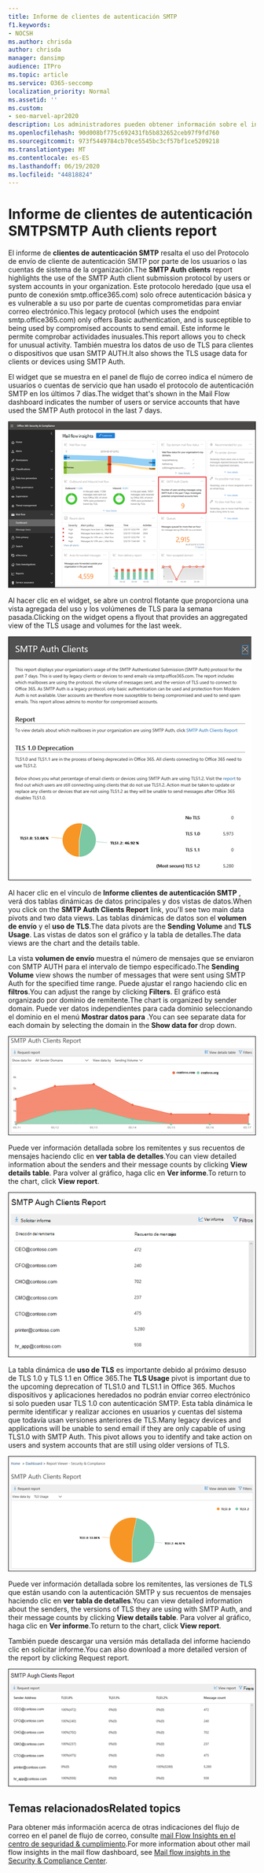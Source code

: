 ```yaml
---
title: Informe de clientes de autenticación SMTP
f1.keywords:
- NOCSH
ms.author: chrisda
author: chrisda
manager: dansimp
audience: ITPro
ms.topic: article
ms.service: O365-seccomp
localization_priority: Normal
ms.assetid: ''
ms.custom:
- seo-marvel-apr2020
description: Los administradores pueden obtener información sobre el informe de clientes de autenticación SMTP en el panel de flujo de correo en el centro de seguridad & cumplimiento.
ms.openlocfilehash: 90d008bf775c692431fb5b832652ceb97f9fd760
ms.sourcegitcommit: 973f5449784cb70ce5545bc3cf57bf1ce5209218
ms.translationtype: MT
ms.contentlocale: es-ES
ms.lasthandoff: 06/19/2020
ms.locfileid: "44818824"
---
```

# <a name="smtp-auth-clients-report"></a><span data-ttu-id="99cb7-103">Informe de clientes de autenticación SMTP</span><span class="sxs-lookup"><span data-stu-id="99cb7-103">SMTP Auth clients report</span></span>

<span data-ttu-id="99cb7-104">El informe de **clientes de autenticación SMTP** resalta el uso del Protocolo de envío de cliente de autenticación SMTP por parte de los usuarios o las cuentas de sistema de la organización.</span><span class="sxs-lookup"><span data-stu-id="99cb7-104">The **SMTP Auth clients** report highlights the use of the SMTP Auth client submission protocol by users or system accounts in your organization.</span></span> <span data-ttu-id="99cb7-105">Este protocolo heredado (que usa el punto de conexión smtp.office365.com) solo ofrece autenticación básica y es vulnerable a su uso por parte de cuentas comprometidas para enviar correo electrónico.</span><span class="sxs-lookup"><span data-stu-id="99cb7-105">This legacy protocol (which uses the endpoint smtp.office365.com) only offers Basic authentication, and is susceptible to being used by compromised accounts to send email.</span></span>  <span data-ttu-id="99cb7-106">Este informe le permite comprobar actividades inusuales.</span><span class="sxs-lookup"><span data-stu-id="99cb7-106">This report allows you to check for unusual activity.</span></span> <span data-ttu-id="99cb7-107">También muestra los datos de uso de TLS para clientes o dispositivos que usan SMTP AUTH.</span><span class="sxs-lookup"><span data-stu-id="99cb7-107">It also shows the TLS usage data for clients or devices using SMTP Auth.</span></span>

<span data-ttu-id="99cb7-108">El widget que se muestra en el panel de flujo de correo indica el número de usuarios o cuentas de servicio que han usado el protocolo de autenticación SMTP en los últimos 7 días.</span><span class="sxs-lookup"><span data-stu-id="99cb7-108">The widget that's shown in the Mail Flow dashboard indicates the number of users or service accounts that have used the SMTP Auth protocol in the last 7 days.</span></span>

![El informe de clientes de autenticación SMTP del panel de flujo de correo en el centro de seguridad & cumplimiento](../../media/smtp-auth-clients-report-selected.png)

<span data-ttu-id="99cb7-110">Al hacer clic en el widget, se abre un control flotante que proporciona una vista agregada del uso y los volúmenes de TLS para la semana pasada.</span><span class="sxs-lookup"><span data-stu-id="99cb7-110">Clicking on the widget opens a flyout that provides an aggregated view of the TLS usage and volumes for the last week.</span></span>

![El control flotante en el informe de clientes de autenticación SMTP](../../media/smtp-auth-clients-flyout.png)

<span data-ttu-id="99cb7-112">Al hacer clic en el vínculo de **Informe clientes de autenticación SMTP** , verá dos tablas dinámicas de datos principales y dos vistas de datos.</span><span class="sxs-lookup"><span data-stu-id="99cb7-112">When you click on the **SMTP Auth Clients Report** link, you'll see two main data pivots and two data views.</span></span> <span data-ttu-id="99cb7-113">Las tablas dinámicas de datos son el **volumen de envío** y el **uso de TLS**.</span><span class="sxs-lookup"><span data-stu-id="99cb7-113">The data pivots are the **Sending Volume** and **TLS Usage**.</span></span> <span data-ttu-id="99cb7-114">Las vistas de datos son el gráfico y la tabla de detalles.</span><span class="sxs-lookup"><span data-stu-id="99cb7-114">The data views are the chart and the details table.</span></span>

<span data-ttu-id="99cb7-115">La vista **volumen de envío** muestra el número de mensajes que se enviaron con SMTP AUTH para el intervalo de tiempo especificado.</span><span class="sxs-lookup"><span data-stu-id="99cb7-115">The **Sending Volume** view shows the number of messages that were sent using SMTP Auth for the specified time range.</span></span> <span data-ttu-id="99cb7-116">Puede ajustar el rango haciendo clic en **filtros**.</span><span class="sxs-lookup"><span data-stu-id="99cb7-116">You can adjust the range by clicking **Filters**.</span></span> <span data-ttu-id="99cb7-117">El gráfico está organizado por dominio de remitente.</span><span class="sxs-lookup"><span data-stu-id="99cb7-117">The chart is organized by sender domain.</span></span> <span data-ttu-id="99cb7-118">Puede ver datos independientes para cada dominio seleccionando el dominio en el menú **Mostrar datos para** .</span><span class="sxs-lookup"><span data-stu-id="99cb7-118">You can see separate data for each domain by selecting the domain in the **Show data for** drop down.</span></span>

![Envío de volumen en el informe de clientes de autenticación SMTP](../../media/smtp-auth-clients-report-sending-volume.png)

<span data-ttu-id="99cb7-120">Puede ver información detallada sobre los remitentes y sus recuentos de mensajes haciendo clic en **ver tabla de detalles**.</span><span class="sxs-lookup"><span data-stu-id="99cb7-120">You can view detailed information about the senders and their message counts by clicking **View details table**.</span></span> <span data-ttu-id="99cb7-121">Para volver al gráfico, haga clic en **Ver informe**.</span><span class="sxs-lookup"><span data-stu-id="99cb7-121">To return to the chart, click **View report**.</span></span>

![Tabla de detalles para enviar el volumen en el informe de clientes de autenticación SMTP](../../media/smtp-auth-clients-report-details-sending-volume.png)

<span data-ttu-id="99cb7-123">La tabla dinámica de **uso de TLS** es importante debido al próximo desuso de TLS 1.0 y TLS 1.1 en Office 365.</span><span class="sxs-lookup"><span data-stu-id="99cb7-123">The **TLS Usage** pivot is important due to the upcoming deprecation of TLS1.0 and TLS1.1 in Office 365.</span></span> <span data-ttu-id="99cb7-124">Muchos dispositivos y aplicaciones heredados no podrán enviar correo electrónico si solo pueden usar TLS 1.0 con autenticación SMTP. Esta tabla dinámica le permite identificar y realizar acciones en usuarios y cuentas del sistema que todavía usan versiones anteriores de TLS.</span><span class="sxs-lookup"><span data-stu-id="99cb7-124">Many legacy devices and applications will be unable to send email if they are only capable of using TLS1.0 with SMTP Auth. This pivot allows you to identify and take action on users and system accounts that are still using older versions of TLS.</span></span>

![Uso de TLS en el informe de clientes de autenticación SMTP](../../media/smtp-auth-clients-report-tls-usage.png)

<span data-ttu-id="99cb7-126">Puede ver información detallada sobre los remitentes, las versiones de TLS que están usando con la autenticación SMTP y sus recuentos de mensajes haciendo clic en **ver tabla de detalles**.</span><span class="sxs-lookup"><span data-stu-id="99cb7-126">You can view detailed information about the senders, the versions of TLS they are using with SMTP Auth, and their message counts by clicking **View details table**.</span></span> <span data-ttu-id="99cb7-127">Para volver al gráfico, haga clic en **Ver informe**.</span><span class="sxs-lookup"><span data-stu-id="99cb7-127">To return to the chart, click **View report**.</span></span>

<span data-ttu-id="99cb7-128">También puede descargar una versión más detallada del informe haciendo clic en solicitar informe.</span><span class="sxs-lookup"><span data-stu-id="99cb7-128">You can also download a more detailed version of the report by clicking Request report.</span></span>

![Tabla de detalles del uso de TLS en el informe de clientes de autenticación SMTP](../../media/smtp-auth-clients-report-details-tls-usage.png)

## <a name="related-topics"></a><span data-ttu-id="99cb7-130">Temas relacionados</span><span class="sxs-lookup"><span data-stu-id="99cb7-130">Related topics</span></span>

<span data-ttu-id="99cb7-131">Para obtener más información acerca de otras indicaciones del flujo de correo en el panel de flujo de correo, consulte [mail Flow Insights en el centro de seguridad & cumplimiento](mail-flow-insights-v2.md).</span><span class="sxs-lookup"><span data-stu-id="99cb7-131">For more information about other mail flow insights in the mail flow dashboard, see [Mail flow insights in the Security & Compliance Center](mail-flow-insights-v2.md).</span></span>
